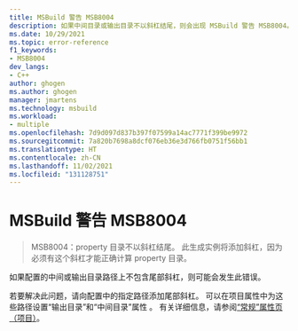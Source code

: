 ```yaml
---
title: MSBuild 警告 MSB8004
description: 如果中间目录或输出目录不以斜杠结尾，则会出现 MSBuild 警告 MSB8004。
ms.date: 10/29/2021
ms.topic: error-reference
f1_keywords:
- MSB8004
dev_langs:
- C++
author: ghogen
ms.author: ghogen
manager: jmartens
ms.technology: msbuild
ms.workload:
- multiple
ms.openlocfilehash: 7d9d097d837b397f07599a14ac7771f399be9972
ms.sourcegitcommit: 7a820b7698a8dcf076eb36e3d766fb0751f56bb1
ms.translationtype: HT
ms.contentlocale: zh-CN
ms.lasthandoff: 11/02/2021
ms.locfileid: "131128751"
---
```

# <a name="msbuild-warning-msb8004"></a>MSBuild 警告 MSB8004

> MSB8004：property 目录不以斜杠结尾。 此生成实例将添加斜杠，因为必须有这个斜杠才能正确计算 property 目录。

如果配置的中间或输出目录路径上不包含尾部斜杠，则可能会发生此错误。

若要解决此问题，请向配置中的指定路径添加尾部斜杠。 可以在项目属性中为这些路径设置“输出目录”和“中间目录”属性 。 有关详细信息，请参阅[“常规”属性页（项目）](/cpp/build/reference/general-property-page-project)。
